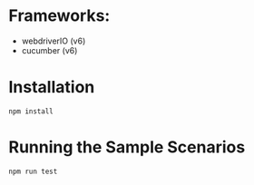 # Frameworks:
- webdriverIO (v6)
- cucumber (v6)


# Installation

```
npm install
```


# Running the Sample Scenarios

```
npm run test
```